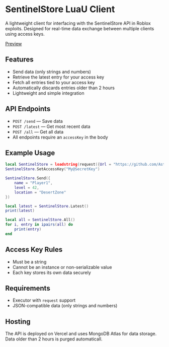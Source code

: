 # SentinelStore LuaU Client

A lightweight client for interfacing with the SentinelStore API in Roblox exploits. Designed for real-time data exchange between multiple clients using access keys.

[Preview](https://raw.githubusercontent.com/AstwareDev/SentinelStore/refs/heads/main/image%20(5).png)

## Features

* Send data (only strings and numbers)
* Retrieve the latest entry for your access key
* Fetch all entries tied to your access key
* Automatically discards entries older than 2 hours
* Lightweight and simple integration

## API Endpoints

* `POST /send` — Save data
* `POST /latest` — Get most recent data
* `POST /all` — Get all data
* All endpoints require an `accessKey` in the body

## Example Usage

```lua
local SentinelStore = loadstring(request({Url = "https://github.com/AstwareDev/SentinelStore/raw/refs/heads/main/SentinelStore_Library.lua", Method = 'GET'}).Body)()
SentinelStore.SetAccessKey("My@SecretKey")

SentinelStore.Send({
    name = "Player1",
    level = 42,
    location = "DesertZone"
})

local latest = SentinelStore.Latest()
print(latest)

local all = SentinelStore.All()
for i, entry in ipairs(all) do
    print(entry)
end
```

## Access Key Rules

* Must be a string
* Cannot be an instance or non-serializable value
* Each key stores its own data securely

## Requirements

* Executor with `request` support
* JSON-compatible data (only strings and numbers)

## Hosting

The API is deployed on Vercel and uses MongoDB Atlas for data storage. Data older than 2 hours is purged automaticall.

